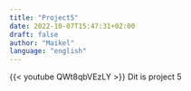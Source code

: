 ```yaml
---
title: "Project5"
date: 2022-10-07T15:47:31+02:00
draft: false
author: "Maikel"
language: "english"
---
```



{{< youtube QWt8qbVEzLY >}}
Dit is project 5